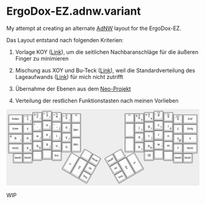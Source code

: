 # ErgoDox-EZ.adnw.variant

My attempt at creating an alternate <a href="http://adnw.de">AdNW</a> layout for the ErgoDox-EZ.

Das Layout entstand nach folgenden Kriterien:

1. Vorlage KOY (<a href="http://adnw.de/index.php?n=Main.SeitlicheNachbaranschl%C3%A4ge">Link</a>), um die seitlichen Nachbaranschläge für die äußeren Finger zu minimieren

2. Mischung aus XOY und Bu-Teck (<a href="http://adnw.de/index.php?n=Main.Grafiksammlung">Link</a>), weil die Standardverteilung des Lageaufwands (<a href="http://adnw.de/index.php?n=Main.EigenschaftenInZahlen">Link</a>) für mich nicht zutrifft

3. Übernahme der Ebenen aus dem <a href="http://neo-layout.org">Neo-Projekt</a>

4. Verteilung der restlichen Funktionstasten nach meinen Vorlieben


<img src="https://github.com/pnpath/ErgoDox-EZ.adnw.variant/blob/master/keyboard-layout.png">

WIP
